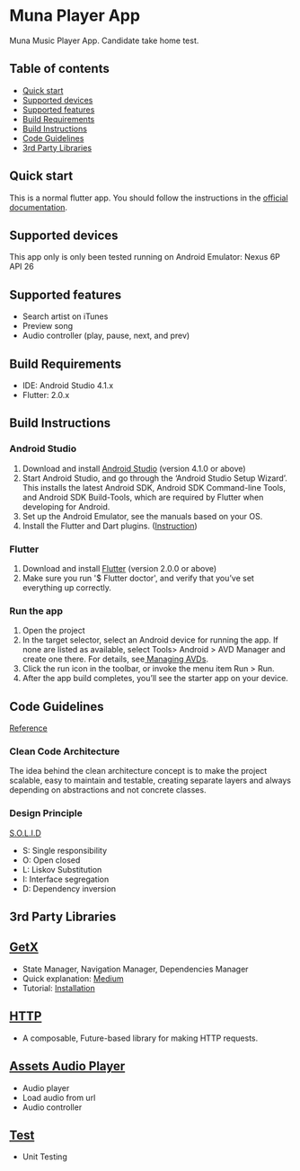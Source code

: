 # Muna Player App

Muna Music Player App. Candidate take home test.

## Table of contents

- [Quick start](#quick-start)
- [Supported devices](#supported-devices)
- [Supported features](#supported-features)
- [Build Requirements](#build-requirements)
- [Build Instructions](#build-instructions)
- [Code Guidelines](#code-guidelines)
- [3rd Party Libraries](#3rd-party-libraries)

## Quick start

This is a normal flutter app. You should follow the instructions in the [official documentation](https://flutter.io/docs/get-started/install).

## Supported devices

This app only is only been tested running on Android Emulator: Nexus 6P API 26

## Supported features
* Search artist on iTunes
* Preview song
* Audio controller (play, pause, next, and prev)

## Build Requirements

* IDE: Android Studio 4.1.x
* Flutter: 2.0.x

## Build Instructions

### Android Studio

1. Download and install [Android Studio](https://developer.android.com/studio) (version 4.1.0 or above)
2. Start Android Studio, and go through the ‘Android Studio Setup Wizard’. This installs the latest Android SDK, Android SDK Command-line Tools, and Android SDK Build-Tools, which are required by Flutter when developing for Android.
3. Set up the Android Emulator, see the manuals based on your OS.
4. Install the Flutter and Dart plugins. ([Instruction](https://flutter.dev/docs/get-started/editor))

### Flutter

1. Download and install [Flutter](https://flutter.dev/docs/get-started/) (version 2.0.0 or above)
2. Make sure you run '$ Flutter doctor', and verify that you’ve set everything up correctly.

### Run the app

1. Open the project
2. In the target selector, select an Android device for running the app. If none are listed as available, select Tools> Android > AVD Manager and create one there. For details, see[ Managing AVDs](https://developer.android.com/studio/run/managing-avds).
3. Click the run icon in the toolbar, or invoke the menu item Run > Run.
4. After the app build completes, you’ll see the starter app on your device.

## Code Guidelines
[Reference](https://rodrigolmti.medium.com/clean-architecture-no-flutter-1888c4baa6bc)

### Clean Code Architecture
The idea behind the clean architecture concept is to make the project scalable, easy to maintain and testable, creating separate layers and always depending on abstractions and not concrete classes.

### Design Principle

[S.O.L.I.D](https://en.wikipedia.org/wiki/SOLID)

* S: Single responsibility
* O: Open closed
* L: Liskov Substitution
* I: Interface segregation
* D: Dependency inversion

## 3rd Party Libraries

## [GetX](https://pub.dev/packages/get) 
* State Manager, Navigation Manager, Dependencies Manager
* Quick explanation: [Medium](https://medium.com/flutter-community/the-flutter-getx-ecosystem-state-management-881c7235511d)
* Tutorial: [Installation](https://pub.dev/packages/get/install)

## [HTTP](https://pub.dev/packages/http)
* A composable, Future-based library for making HTTP requests.

## [Assets Audio Player](https://pub.dev/packages/assets_audio_player)
* Audio player
* Load audio from url
* Audio controller

## [Test](https://pub.dev/packages/test)
* Unit Testing 
